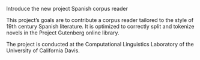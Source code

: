 Introduce the new project Spanish corpus reader

This project’s goals are to contribute a corpus reader tailored to
the style of 19th century Spanish literature. It is optimized to 
correctly split and tokenize novels in the Project Gutenberg
online library.

The project is conducted at the Computational Linguistics
Laboratory of the University of California Davis.